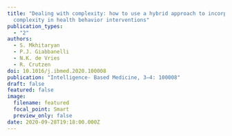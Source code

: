 ```yaml
---
title: "Dealing with complexity: how to use a hybrid approach to incorporate
  complexity in health behavior interventions"
publication_types:
  - "2"
authors:
  - S. Mkhitaryan
  - P.J. Giabbanelli
  - N.K. de Vries
  - R. Crutzen
doi: 10.1016/j.ibmed.2020.100008
publication: "Intelligence- Based Medicine, 3–4: 100008"
draft: false
featured: false
image:
  filename: featured
  focal_point: Smart
  preview_only: false
date: 2020-09-28T19:18:00.000Z
---
```

